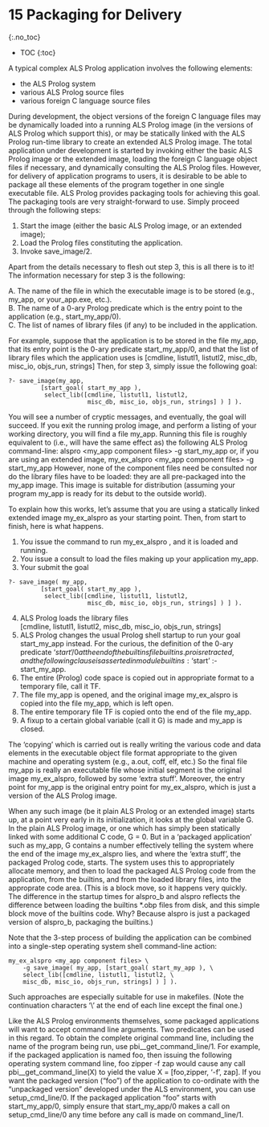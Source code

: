 ---
---

# 15 Packaging for Delivery
{:.no_toc}

* TOC
{:toc}

A typical complex ALS Prolog application involves the following elements:
* the ALS Prolog system
* various ALS Prolog source files
* various foreign C language source files

During development, the object versions of the foreign C language files may be dynamically loaded into a running ALS Prolog image (in the versions of ALS Prolog
which support this), or may be statically linked with the ALS Prolog run-time library to create an extended ALS Prolog image. The total application under development is started by invoking either the basic ALS Prolog image or the extended
image, loading the foreign C language object files if necessary, and dynamically
consulting the ALS Prolog files. However, for delivery of application programs to
users, it is desirable to be able to package all these elements of the program together
in one single executable file. ALS Prolog provides packaging tools for achieving
this goal. 
The packaging tools are very straight-forward to use. Simply proceed through the
following steps:

1.  Start the image (either the basic ALS Prolog image, or an extended image);  
2.  Load the Prolog files constituting the application.  
3.  Invoke save_image/2.

Apart from the details necessary to flesh out step 3, this is all there is to it! The information necessary for step 3 is the following:

A.  The name of the file in which the executable image is to be stored (e.g.,
my_app, or your_app.exe, etc.).  
B.  The name of a 0-ary Prolog predicate which is the entry point to the application (e.g., start_my_app/0).  
C.  The list of names of library files (if any) to be included in the application.

For example, suppose that the application is to be stored in the file my_app, that
its entry point is the 0-ary predicate start_my_app/0, and that the list of library
files which the application uses is
	[cmdline, listutl1, listutl2, misc_db, misc_io, objs_run, strings]
Then, for step 3, simply issue the following goal:
````
?- save_image(my_app,
         [start_goal( start_my_app ),
          select_lib([cmdline, listutl1, listutl2,
                      misc_db, misc_io, objs_run, strings] ) ] ).
````
You will see a number of cryptic messages, and eventually, the goal will succeed.
If you exit the running prolog image, and perform a listing of your working directory, you will find a file my_app. Running this file is roughly equivalent to (i.e.,
will have the same effect as) the following ALS Prolog command-line:
    alspro <my_app component files> -g start_my_app
or, if you are using an extended image,
    my_ex_alspro <my_app component files> -g start_my_app
However, none of the component files need be consulted nor do the library files
have to be loaded: they are all pre-packaged into the my_app image. This image
is suitable for distribution (assuming your program my_app is ready for its debut
to the outside world).  

To explain how this works, let’s assume that you are using a statically linked extended image my_ex_alspro as your starting point. Then, from start to finish,
here is what happens.  

1.  You issue the command to run my_ex_alspro , and it is loaded and running.  
2.  You issue a consult to load the files making up your application my_app.  
3.  Your submit the goal
````
?- save_image( my_app,
         [start_goal( start_my_app ),
          select_lib([cmdline, listutl1, listutl2,
                      misc_db, misc_io, objs_run, strings] ) ] ).
````
4.  ALS Prolog loads the library files  
    [cmdline, listutl1, listutl2, misc_db, misc_io, objs_run, strings]
5.  ALS Prolog changes the usual Prolog shell startup to run your goal
start_my_app instead. For the curious, the definition of the 0-ary predicate ‘$start’/0 at the end of the builtins file builtins.pro is retracted, and
the following clause is asserted in module builtins:  
    ‘$start’ :- start_my_app.
6.  The entire (Prolog) code space is copied out in appropriate format to a temporary file, call it TF.  
7.  The file my_app is opened, and the original image my_ex_alspro is copied into the file my_app, which is left open.  
8.  The entire temporary file TF is copied onto the end of the file my_app.  
9.  A fixup to a certain global variable (call it G) is made and my_app is closed.

The ‘copying’ which is carried out is really writing the various code and data elements in the executable object file format appropriate to the given machine and operating system (e.g., a.out, coff, elf, etc.) So the final file my_app is really an executable file whose initial segment is the original image my_ex_alspro, followed by some ‘extra stuff’. Moreover, the entry point for my_app is the original
entry point for my_ex_alspro, which is just a version of the ALS Prolog image.

When any such image (be it plain ALS Prolog or an extended image) starts up, at a
point very early in its initialization, it looks at the global variable G. In the plain
ALS Prolog image, or one which has simply been statically linked with some additional C code, G = 0. But in a ‘packaged application’ such as my_app, G contains
a number effectively telling the system where the end of the image
my_ex_alspro lies, and where the ‘extra stuff’, the packaged Prolog code, starts.
The system uses this to appropriately allocate memory, and then to load the packaged ALS Prolog code from the application, from the builtins, and from the loaded
library files, into the approprate code area. (This is a block move, so it happens very
quickly. The difference in the startup times for alspro_b and alspro reflects the difference between loading the builtins *.obp files from disk, and this simple block
move of the builtins code. Why? Because alspro is just a packaged version of
alspro_b, packaging the builtins.)

Note that the 3-step process of building the application can be combined into a single-step operating system shell command-line action:
````
my_ex_alspro <my_app component files> \
    -g save_image( my_app, [start_goal( start_my_app ), \
    select_lib([cmdline, listutl1, listutl2, \
    misc_db, misc_io, objs_run, strings] ) ] ).
````
Such approaches are especially suitable for use in makefiles. (Note the continuation
characters ‘\’ at the end of each line except the final one.)

Like the ALS Prolog environments themselves, some packaged applications will
want to accept command line arguments. Two predicates can be used in this regard.
To obtain the complete original command line, including the name of the program
being run, use pbi__get_command_line/1. For example, if the packaged application is named foo, then issuing the following operating system command line,
    foo zipper -f zap
would cause any call
    pbi__get_command_line(X)
to yield the value
    X = [foo,zipper, ‘-f’, zap].
If you want the packaged version (“foo”) of the application to co-ordinate with the
“unpackaged version” developed under the ALS environment, you can use
setup_cmd_line/0. If the packaged application “foo” starts with
start_my_app/0, simply ensure that start_my_app/0 makes a call on
setup_cmd_line/0 any time before any call is made on command_line/1.
